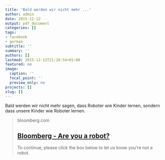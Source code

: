 ```yaml
---
title: 'Bald werden wir nicht mehr ...'
author: admin
date: 2015-12-12
output: pdf_document
categories: []
tags:
- facebook
- german
subtitle: ''
summary: ''
authors: []
lastmod: 2015-12-12T21:28:54+01:00
featured: no
image:
  caption: ''
  focal_point: ''
  preview_only: no
projects: []
slug: []
---
```

Bald werden wir nicht mehr sagen, dass Roboter wie Kinder lernen, sondern dass unsere Kinder wie Roboter lernen.
> bloomberg.com
> ## [Bloomberg - Are you a robot?](http://www.bloomberg.com/features/2015-preschool-for-robots/)
>
>To continue, please click the box below to let us know you're not a robot.

